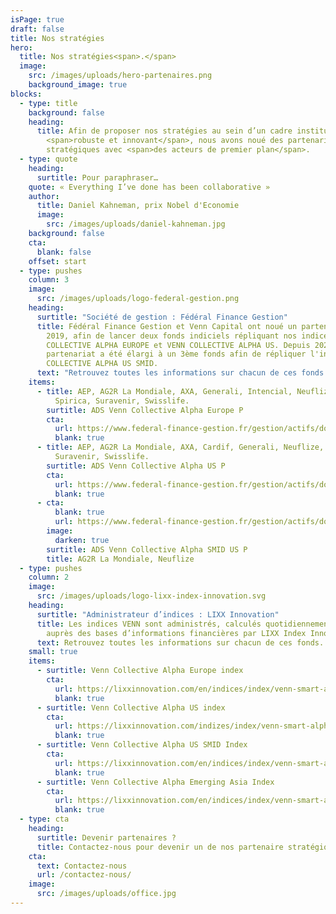 ```yaml
---
isPage: true
draft: false
title: Nos stratégies
hero:
  title: Nos stratégies<span>.</span>
  image:
    src: /images/uploads/hero-partenaires.png
    background_image: true
blocks:
  - type: title
    background: false
    heading:
      title: Afin de proposer nos stratégies au sein d’un cadre institutionnel
        <span>robuste et innovant</span>, nous avons noué des partenariats
        stratégiques avec <span>des acteurs de premier plan</span>.
  - type: quote
    heading:
      surtitle: Pour paraphraser…
    quote: « Everything I’ve done has been collaborative »
    author:
      title: Daniel Kahneman, prix Nobel d'Economie
      image:
        src: /images/uploads/daniel-kahneman.jpg
    background: false
    cta:
      blank: false
    offset: start
  - type: pushes
    column: 3
    image:
      src: /images/uploads/logo-federal-gestion.png
    heading:
      surtitle: "Société de gestion : Fédéral Finance Gestion"
      title: Fédéral Finance Gestion et Venn Capital ont noué un partenariat depuis
        2019, afin de lancer deux fonds indiciels répliquant nos indices VENN
        COLLECTIVE ALPHA EUROPE et VENN COLLECTIVE ALPHA US. Depuis 2025, ce
        partenariat a été élargi à un 3ème fonds afin de répliquer l'indice VENN
        COLLECTIVE ALPHA US SMID.
      text: "Retrouvez toutes les informations sur chacun de ces fonds :"
    items:
      - title: AEP, AG2R La Mondiale, AXA, Generali, Intencial, Neuflize, Oradea,
          Spirica, Suravenir, Swisslife.
        surtitle: ADS Venn Collective Alpha Europe P
        cta:
          url: https://www.federal-finance-gestion.fr/gestion/actifs/doc/c_202709/rg-fr0013432754-pdf
          blank: true
      - title: AEP, AG2R La Mondiale, AXA, Cardif, Generali, Neuflize, Oradea, Spirica,
          Suravenir, Swisslife.
        surtitle: ADS Venn Collective Alpha US P
        cta:
          url: https://www.federal-finance-gestion.fr/gestion/actifs/doc/c_202718/rg-fr0013432739-pdf
          blank: true
      - cta:
          blank: true
          url: https://www.federal-finance-gestion.fr/gestion/actifs/doc/c_286120/rg-fr001400zap4-pdf
        image:
          darken: true
        surtitle: ADS Venn Collective Alpha SMID US P
        title: AG2R La Mondiale, Neuflize
  - type: pushes
    column: 2
    image:
      src: /images/uploads/logo-lixx-index-innovation.svg
    heading:
      surtitle: "Administrateur d’indices : LIXX Innovation"
      title: Les indices VENN sont administrés, calculés quotidiennement et disséminés
        auprès des bases d’informations financières par LIXX Index Innovation
      text: Retrouvez toutes les informations sur chacun de ces fonds.
    small: true
    items:
      - surtitle: Venn Collective Alpha Europe index
        cta:
          url: https://lixxinnovation.com/en/indices/index/venn-smart-alpha-europe-index
          blank: true
      - surtitle: Venn Collective Alpha US index
        cta:
          url: https://lixxinnovation.com/indizes/index/venn-smart-alpha-us-index
          blank: true
      - surtitle: Venn Collective Alpha US SMID Index
        cta:
          url: https://lixxinnovation.com/en/indices/index/venn-smart-alpha-us-smid-index
          blank: true
      - surtitle: Venn Collective Alpha Emerging Asia Index
        cta:
          url: https://lixxinnovation.com/en/indices/index/venn-smart-alpha-emerging-asia-index
          blank: true
  - type: cta
    heading:
      surtitle: Devenir partenaires ?
      title: Contactez-nous pour devenir un de nos partenaire stratégiques.
    cta:
      text: Contactez-nous
      url: /contactez-nous/
    image:
      src: /images/uploads/office.jpg
---
```

